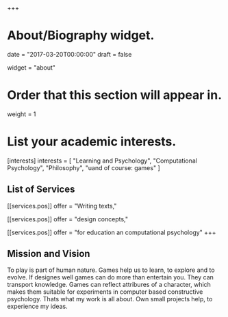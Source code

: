 +++
# About/Biography widget.

date = "2017-03-20T00:00:00"
draft = false

widget = "about"

# Order that this section will appear in.
weight = 1


# List your academic interests.
[interests]
  interests = [
    "Learning and Psychology",
    "Computational Psychology",
    "Philosophy",
    "uand of course: games"
  ]


## List of Services

[[services.pos]]
  offer = "Writing texts,"

[[services.pos]]
  offer = "design concepts,"

[[services.pos]]
    offer = "for education an computational psychology"
+++

## Mission and Vision

To play is part of human nature. Games help us to learn, to explore and to evolve. If designes well games can do more than entertain you. They can transport knowledge. Games can reflect attribures of a character, which makes them suitable for experiments in computer based constructive psychology. Thats what my work is all about. Own small projects help, to experience my ideas.

